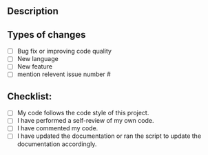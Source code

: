 ## Description
<!--- Describe your changes in detail -->

## Types of changes
<!--- What types of changes does your code introduce? Put an `x` in all the boxes that apply: -->
- [ ] Bug fix or improving code quality
- [ ] New language 
- [ ] New feature
- [ ] mention relevent issue number #

## Checklist:
<!--- Go over all the following points, and put an `x` in all the boxes that apply. -->
<!--- If you're unsure about any of these, don't hesitate to ask. We're here to help! -->
- [ ] My code follows the code style of this project.
- [ ] I have performed a self-review of my own code.
- [ ] I have commented my code.
- [ ] I have updated the documentation or ran the script to update the documentation accordingly.
